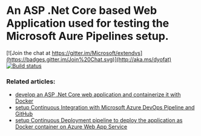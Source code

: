 # An ASP .Net Core based Web Application used for testing the Microsoft Aure Pipelines setup.

[![Join the chat at https://gitter.im/Microsoft/extendvs](https://badges.gitter.im/Join%20Chat.svg)](http://aka.ms/dyofat)
[![Build status](https://ci.appveyor.com/api/projects/status/7gjewm7eiwoa2ees?svg=true)](https://ci.appveyor.com/project/AlexEyler/vssdk-extensibility-samples)

### Related articles:
 - [develop an ASP .Net Core web application and containerize it with Docker](https://www.quickdevnotes.com/deploy-net-core-web-application-using-azure-and-docker/)
 - [setup Continuous Integration with Microsoft Azure DevOps Pipeline and GitHub](https://www.quickdevnotes.com/setup-microsoft-azure-build-pipeline/)
 - [setup Continuous Deployment pipeline to deploy the application as Docker container on Azure Web App Service](https://www.quickdevnotes.com/setup-release-pipeline-with-azure-devops/)

